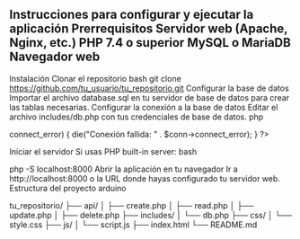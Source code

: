 Instrucciones para configurar y ejecutar la aplicación
Prerrequisitos
Servidor web (Apache, Nginx, etc.)
PHP 7.4 o superior
MySQL o MariaDB
Navegador web
------------------
Instalación
Clonar el repositorio
bash
git clone https://github.com/tu_usuario/tu_repositorio.git
Configurar la base de datos
Importar el archivo database.sql en tu servidor de base de datos para crear las tablas necesarias.
Configurar la conexión a la base de datos
Editar el archivo includes/db.php con tus credenciales de base de datos.
php

<?php
$servername = "tu_servidor";
$username = "tu_usuario";
$password = "tu_contraseña";
$dbname = "tu_base_de_datos";

// Crear conexión
$conn = new mysqli($servername, $username, $password, $dbname);

// Verificar conexión
if ($conn->connect_error) {
    die("Conexión fallida: " . $conn->connect_error);
}
?>
Iniciar el servidor
Si usas PHP built-in server:
bash

php -S localhost:8000
Abrir la aplicación en tu navegador
Ir a http://localhost:8000 o la URL donde hayas configurado tu servidor web.
Estructura del proyecto
arduino

tu_repositorio/
├── api/
│   ├── create.php
│   ├── read.php
│   ├── update.php
│   ├── delete.php
├── includes/
│   └── db.php
├── css/
│   └── style.css
├── js/
│   └── script.js
├── index.html
└── README.md

